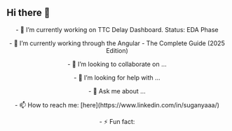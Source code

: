 ## Hi there 👋



<p align="center" width="100%">- 🔭 I’m currently working on TTC Delay Dashboard. Status: EDA Phase </p>
<p align="center" width="100%">- 🌱 I’m currently working through the Angular - The Complete Guide (2025 Edition)  </p>
<p align="center" width="100%">- 👯 I’m looking to collaborate on ... </p>
<p align="center" width="100%">- 🤔 I’m looking for help with ...</p>
<p align="center" width="100%">- 💬 Ask me about ...</p>
<p align="center" width="100%">- 📫 How to reach me: [here](https://www.linkedin.com/in/suganyaaa/) </p>
<p align="center" width="100%">- ⚡ Fun fact: </p>






